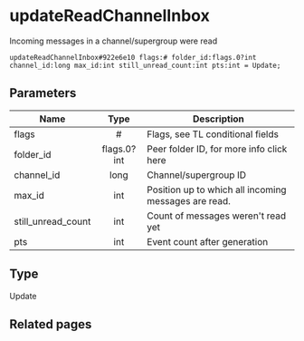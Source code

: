 # updateReadChannelInbox
Incoming messages in a channel/supergroup were read

```
updateReadChannelInbox#922e6e10 flags:# folder_id:flags.0?int channel_id:long max_id:int still_unread_count:int pts:int = Update;
```

## Parameters
| Name | Type | Description |
| ---- | :----: | ----------- |
| flags | # | Flags, see TL conditional fields |
| folder_id | flags.0?int | Peer folder ID, for more info click here |
| channel_id | long | Channel/supergroup ID |
| max_id | int | Position up to which all incoming messages are read. |
| still_unread_count | int | Count of messages weren't read yet |
| pts | int | Event count after generation |


## Type
Update

## Related pages
